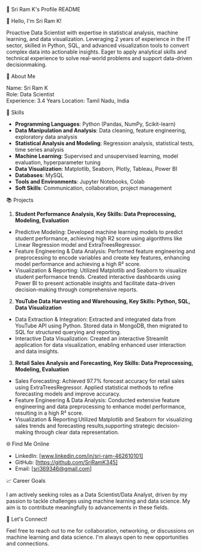 💼 Sri Ram K's Profile README

👋 Hello, I'm Sri Ram K!

Proactive Data Scientist with expertise in statistical analysis, machine learning, and data visualization. Leveraging 2 years of
experience in the IT sector, skilled in Python, SQL, and advanced visualization tools to convert complex data into actionable insights. Eager to apply analytical skills and technical experience to solve real-world problems and support data-driven decisionmaking.

🌟 About Me

Name: Sri Ram K  
Role: Data Scientist  
Experience: 3.4 Years
Location: Tamil Nadu, India  

🔧 Skills

- **Programming Languages**: Python (Pandas, NumPy, Scikit-learn)
- **Data Manipulation and Analysis**: Data cleaning, feature engineering, exploratory data analysis
- **Statistical Analysis and Modeling**: Regression analysis, statistical tests, time series analysis
- **Machine Learning**: Supervised and unsupervised learning, model evaluation, hyperparameter tuning
- **Data Visualization**: Matplotlib, Seaborn, Plotly, Tableau, Power BI
- **Databases**: MySQL
- **Tools and Environments**: Jupyter Notebooks, Colab
- **Soft Skills**: Communication, collaboration, project management

📚 Projects

1. **Student Performance Analysis, Key Skills: Data Preprocessing, Modeling, Evaluation**
- Predictive Modeling: Developed machine learning models to predict student performance, achieving high R2 score using algorithms like 
  Linear Regression model and ExtraTreesRegressor.
- Feature Engineering & Data Analysis: Performed feature engineering and preprocessing to encode variables and create key features, 
  enhancing model performance and achieving a high R² score.
- Visualization & Reporting: Utilized Matplotlib and Seaborn to visualize student performance trends. Created interactive dashboards using 
  Power BI to present actionable insights and facilitate data-driven decision-making through comprehensive reports.
2. **YouTube Data Harvesting and Warehousing, Key Skills: Python, SQL, Data Visualization**
- Data Extraction & Integration: Extracted and integrated data from YouTube API using Python. Stored data in MongoDB, then migrated to SQL 
  for structured querying and reporting.
- Interactive Data Visualization: Created an interactive Streamlit application for data visualization, enabling enhanced user interaction 
  and data insights.
3. **Retail Sales Analysis and Forecasting, Key Skills: Data Preprocessing, Modeling, Evaluation**
- Sales Forecasting: Achieved 97.7% forecast accuracy for retail sales using ExtraTreesRegressor. Applied statistical methods to refine 
  forecasting models and improve accuracy.
- Feature Engineering & Data Analysis: Conducted extensive feature engineering and data preprocessing to enhance model performance, 
  resulting in a high R² score.
- Visualization & Reporting:Utilized Matplotlib and Seaborn for visualizing sales trends and forecasting results,supporting strategic 
  decision-making through clear data representation.
  
🌐 Find Me Online

- LinkedIn: [www.linkedin.com/in/sri-ram-462610101] 
- GitHub: [https://github.com/SriRamK345]  
- Email: [sri369346@gmail.com]

📈 Career Goals

I am actively seeking roles as a Data Scientist/Data Analyst, driven by my passion to tackle challenges using machine learning and data science. My aim is to contribute meaningfully to advancements in these fields.

💬 Let's Connect!

Feel free to reach out to me for collaboration, networking, or discussions on machine learning and data science. I'm always open to new opportunities and connections.
